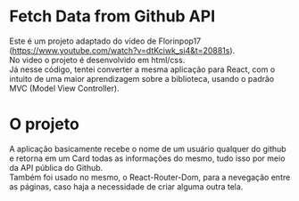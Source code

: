 # Fetch Data from Github API

Este é um projeto adaptado do vídeo de Florinpop17 (https://www.youtube.com/watch?v=dtKciwk_si4&t=20881s). <br />
No video o projeto é desenvolvido em html/css. <br />
Já nesse código, tentei converter a mesma aplicação para React, com o intuito de uma maior aprendizagem sobre a biblioteca, usando o padrão MVC (Model View Controller).

# O projeto

A aplicação basicamente recebe o nome de um usuário qualquer do github e retorna em um Card todas as informações do mesmo, tudo isso por meio da API pública do Github. <br />
Também foi usado no mesmo, o React-Router-Dom, para a nevegação entre as páginas, caso haja a necessidade de criar alguma outra tela.

